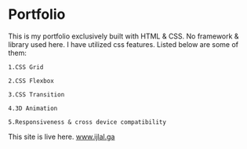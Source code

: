 # Portfolio
This is my portfolio exclusively built with HTML & CSS.
No framework & library used here.
I have utilized css features. Listed below are some of them:

    1.CSS Grid

    2.CSS Flexbox

    3.CSS Transition

    4.3D Animation

    5.Responsiveness & cross device compatibility 


This site is live here. 
www.ijlal.ga
